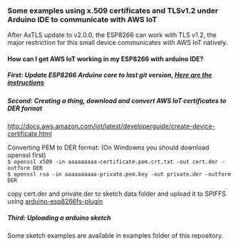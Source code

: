 ### Some examples using x.509 certificates and TLSv1.2 under Arduino IDE to communicate with AWS IoT

After AxTLS update to v2.0.0, the ESP8266 can work with TLS v1.2, the major restriction for this small device communicates with AWS IoT natively.


#### How can I get AWS IoT working in my ESP8266 with arduino IDE?

##### First: Update ESP8266 Arduino core to last git version, [Here are the instructions](https://github.com/esp8266/Arduino#using-git-version)

##### Second: Creating a thing, download and convert AWS IoT certificates to DER format
http://docs.aws.amazon.com/iot/latest/developerguide/create-device-certificate.html

Converting PEM to DER format: (On Windowns you should download openssl first)<br />
`$ openssl x509 -in aaaaaaaaa-certificate.pem.crt.txt -out cert.der -outform DER` <br />
`$ openssl rsa -in aaaaaaaaaa-private.pem.key -out private.der -outform DER` <br />

copy cert.der and private.der to sketch data folder and upload it to SPIFFS using [arduino-esp8266fs-plugin
](https://github.com/esp8266/arduino-esp8266fs-plugin)

##### Third: Uploading a arduino sketch
Some sketch examples are available in examples folder of this repository.
